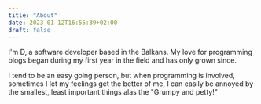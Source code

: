 ```yaml
---
title: "About"
date: 2023-01-12T16:55:39+02:00
draft: false
---
```


I'm D, a software developer based in the Balkans. My love for programming blogs began during my first year in the field and has only grown since.

I tend to be an easy going person, but when programming is involved, sometimes I let my feelings get the better of me, I can easily be annoyed by the smallest, 
least important things alas the "Grumpy and petty!"

